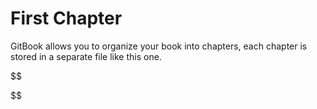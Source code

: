 # First Chapter

GitBook allows you to organize your book into chapters, each chapter is stored in a separate file like this one.



$$



$$





